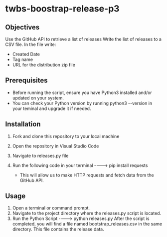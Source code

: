 # twbs-boostrap-release-p3

## Objectives

Use the GitHub API to retrieve a list of releases
Write the list of releases to a CSV file.  In the file write:
 - Created Date
 - Tag name
 - URL for the distribution zip file

## Prerequisites

- Before running the script, ensure you have Python3 installed and/or updated on your system. 
- You can check your Python version by running  python3 --version  in your teminal and upgrade it if needed.

## Installation

1. Fork and clone this repository to your local machine
2. Open the repository in Visual Studio Code
3. Navigate to releases.py file

4. Run the following code in your terminal ---->  pip install requests
   - This will allow us to make HTTP requests and fetch data from the GitHub API.

## Usage

1. Open a terminal or command prompt.
2. Navigate to the project directory where the releases.py script is located.
3. Run the Python Script  ----> python releases.py
   After the script is completed, you will find a file named bootstrap_releases.csv in the same directory. This file contains the 
   release data.

